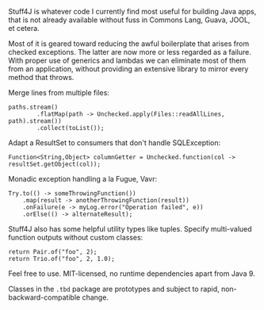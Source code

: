 
Stuff4J is whatever code I currently find most useful for building Java apps, that is not already
available without fuss in Commons Lang, Guava, JOOL, et cetera.

Most of it is geared toward reducing the awful boilerplate that arises from checked exceptions.  The
latter are now more or less regarded as a failure.  With proper use of generics and lambdas we can
eliminate most of them from an application, without providing an extensive library to mirror every
method that throws.

Merge lines from multiple files:

    paths.stream()
            .flatMap(path -> Unchecked.apply(Files::readAllLines, path).stream())
            .collect(toList());

Adapt a ResultSet to consumers that don't handle SQLException:

    Function<String,Object> columnGetter = Unchecked.function(col -> resultSet.getObject(col));

Monadic exception handling a la Fugue, Vavr:

    Try.to(() -> someThrowingFunction())
        .map(result -> anotherThrowingFunction(result))
        .onFailure(e -> myLog.error("Operation failed", e))
        .orElse(() -> alternateResult);

Stuff4J also has some helpful utility types like tuples.  Specify multi-valued function outputs
without custom classes:

    return Pair.of("foo", 2);
    return Trio.of("foo", 2, 1.0);

Feel free to use.  MIT-licensed, no runtime dependencies apart from Java 9.

Classes in the `.tbd` package are prototypes and subject to rapid, non-backward-compatible change.
